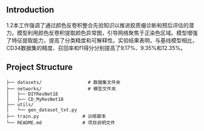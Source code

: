 ## Introduction
1.2本工作强调了通过颜色反卷积整合先验知识以推进胶质瘤诊断和预后评估的潜力。模型利用颜色反卷积提取颜色异常图，引导网络聚焦于正染色区域。模型增强了特征提取能力，提高了分类精度和可解释性。实验结果表明，与基线模型相比，CD34数据集的精度、召回率和f1得分分别提高了9.17%、9.35%和12.35%。

## Project Structure

```
├── datasets/                 # 数据集文件夹
├── networks/                 # 模型文件夹
│   ├── DIYResNet18        
│   ├── CD_MyResNet18      
├── utils/
│   └── gen_dataset_txt.py
├── train.py             	# 训练脚本
└── README.md             	# 项目说明文件

```

